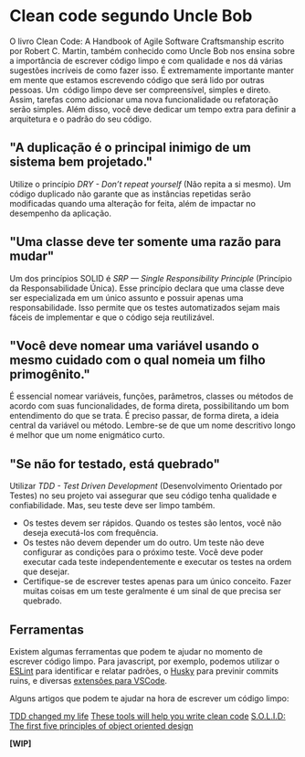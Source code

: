 # Clean code segundo Uncle Bob

O livro Clean Code: A Handbook of Agile Software Craftsmanship escrito por Robert C. Martin, também conhecido como Uncle Bob nos ensina sobre a importância de escrever código limpo e com qualidade e nos dá várias sugestões incríveis de como fazer isso. 
É extremamente importante manter em mente que estamos escrevendo código que será lido por outras pessoas. Um  código limpo deve ser compreensível, simples e direto. Assim, tarefas como adicionar uma nova funcionalidade ou refatoração serão simples.
Além disso, você deve dedicar um tempo extra para definir a arquitetura e o padrão do seu código.

## "A duplicação é o principal inimigo de um sistema bem projetado."

Utilize o princípio *DRY - Don’t repeat yourself* (Não repita a si mesmo). 
Um código duplicado não garante que as instâncias repetidas serão modificadas quando uma alteração for feita, além de impactar no desempenho da aplicação.

## "Uma classe deve ter somente uma razão para mudar"

Um dos princípios SOLID é *SRP — Single Responsibility Principle* (Princípio da Responsabilidade Única).
Esse princípio declara que uma classe deve ser especializada em um único assunto e possuir apenas uma responsabilidade. 
Isso permite que os testes automatizados sejam mais fáceis de implementar e que o código seja reutilizável. 

## "Você deve nomear uma variável usando o mesmo cuidado com o qual nomeia um filho primogênito."

É essencial nomear variáveis, funções, parâmetros, classes ou métodos de acordo com suas funcionalidades, de forma direta, possibilitando um bom entendimento do que se trata.
É preciso passar, de forma direta, a ideia central da variável ou método. Lembre-se de que um nome descritivo longo é melhor que um nome enigmático curto.

## "Se não for testado, está quebrado"

Utilizar *TDD - Test Driven Development* (Desenvolvimento Orientado por Testes) no seu projeto vai assegurar que seu código tenha qualidade e confiabilidade. Mas, seu teste deve ser limpo também.
- Os testes devem ser rápidos. Quando os testes são lentos, você não deseja executá-los com frequência. 
- Os testes não devem depender um do outro. Um teste não deve configurar as condições para o próximo teste. Você deve poder executar cada teste independentemente e executar os testes na ordem que desejar.
- Certifique-se de escrever testes apenas para um único conceito. Fazer muitas coisas em um teste geralmente é um sinal de que precisa ser quebrado.

## Ferramentas

Existem algumas ferramentas que podem te ajudar no momento de escrever código limpo. Para javascript, por exemplo, podemos utilizar o [ESLint](https://eslint.org/) para identificar e relatar padrões, o [Husky](https://www.npmjs.com/package/husky) para previnir commits ruins, e diversas [extensões para VSCode](https://marketplace.visualstudio.com/VSCode). 

Alguns artigos que podem te ajudar na hora de escrever um código limpo:

[TDD changed my life](https://medium.com/javascript-scene/tdd-changed-my-life-5af0ce099f80)
[These tools will help you write clean code](https://medium.com/free-code-camp/these-tools-will-help-you-write-clean-code-da4b5401f68e)
[S.O.L.I.D: The first five principles of object oriented design](https://www.digitalocean.com/community/conceptual_articles/s-o-l-i-d-the-first-five-principles-of-object-oriented-design)

**[WIP]**